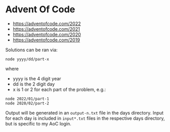 # Advent Of Code

- https://adventofcode.com/2022
- https://adventofcode.com/2021
- https://adventofcode.com/2020
- https://adventofcode.com/2019

Solutions can be ran via:

```
node yyyy/dd/part-x
```

where

- yyyy is the 4 digit year
- dd is the 2 digit day
- x is 1 or 2 for each part of the problem, e.g.:

```
node 2022/01/part-1
node 2020/02/part-2
```

Output will be generated in an `output-n.txt` file in the days directory. Input for each day is included in `input*.txt` files in the respective days directory, but is specific to my AoC login.
